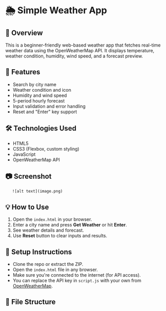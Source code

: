 
# 🌦️ Simple Weather App

## 📌 Overview
This is a beginner-friendly web-based weather app that fetches real-time weather data using the OpenWeatherMap API. It displays temperature, weather condition, humidity, wind speed, and a forecast preview.

## 🚀 Features
- Search by city name
- Weather condition and icon
- Humidity and wind speed
- 5-period hourly forecast
- Input validation and error handling
- Reset and "Enter" key support

## 🛠️ Technologies Used
- HTML5
- CSS3 (Flexbox, custom styling)
- JavaScript
- OpenWeatherMap API

## 📷 Screenshot
       ![alt text](image.png)

## 💡 How to Use
1. Open the `index.html` in your browser.
2. Enter a city name and press **Get Weather** or hit **Enter**.
3. See weather details and forecast.
4. Use **Reset** button to clear inputs and results.

## 🔧 Setup Instructions
- Clone the repo or extract the ZIP.
- Open the `index.html` file in any browser.
- Make sure you're connected to the internet (for API access).
- You can replace the API key in `script.js` with your own from [OpenWeatherMap](https://openweathermap.org/).

## 📂 File Structure